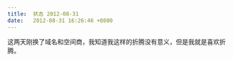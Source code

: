 ```yaml
---
title:  状态 2012-08-31
date:   2012-08-31 16:26:46 +0800
---
```


这两天刚换了域名和空间商，我知道我这样的折腾没有意义，但是我就是喜欢折腾。

<!--43-->

